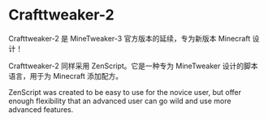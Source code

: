 # Crafttweaker-2

Crafttweaker-2 是 MineTweaker-3 官方版本的延续，专为新版本 Minecraft 设计！

Crafttweaker-2 同样采用 ZenScript。它是一种专为 MineTweaker 设计的脚本语言，用于为 Minecraft 添加配方。

ZenScript was created to be easy to use for the novice user, but offer enough flexibility that an advanced user can go wild and use more advanced features.